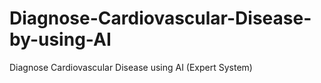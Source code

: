 # Diagnose-Cardiovascular-Disease-by-using-AI
 Diagnose Cardiovascular Disease using AI (Expert System)
